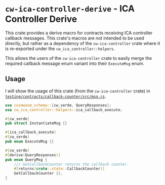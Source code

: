 # `cw-ica-controller-derive` - ICA Controller Derive

This crate provides a derive macro for contracts receiving ICA controller callback messages.
This crate's macros are not intended to be used directly, but rather as a dependency of the
`cw-ica-controller` crate where it is re-exported under the `cw_ica_controller::helpers`.

This allows the users of the `cw-ica-controller` crate to easily merge the required callback
message enum variant into their `ExecuteMsg` enum.

## Usage

I will show the usage of this crate (from the `cw-ica-controller` crate) in
[`testing/contracts/callback-counter/src/msg.rs`](../testing/contracts/callback-counter/src/msg.rs).

```rust
use cosmwasm_schema::{cw_serde, QueryResponses};
use cw_ica_controller::helpers::ica_callback_execute;

#[cw_serde]
pub struct InstantiateMsg {}

#[ica_callback_execute]
#[cw_serde]
pub enum ExecuteMsg {}

#[cw_serde]
#[derive(QueryResponses)]
pub enum QueryMsg {
    /// GetCallbackCounter returns the callback counter.
    #[returns(crate::state::CallbackCounter)]
    GetCallbackCounter {},
}
```

